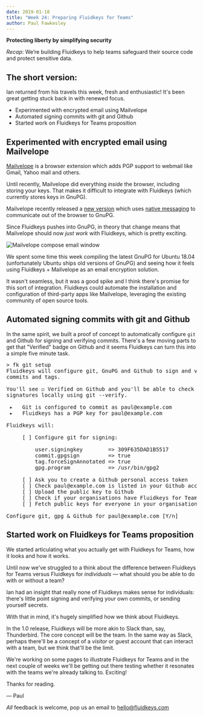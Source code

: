 ```yaml
---
date: 2019-01-18
title: "Week 24: Preparing Fluidkeys for Teams"
author: Paul Fawkesley
---
```

**Protecting liberty by simplifying security**

_Recap_: We’re building Fluidkeys to help teams safeguard their source code and protect sensitive data.

## The short version:

Ian returned from his travels this week, fresh and enthusiastic! It's been great getting stuck back in with renewed focus.

* Experimented with encrypted email using Mailvelope
* Automated signing commits with git and Github
* Started work on Fluidkeys for Teams proposition

## Experimented with encrypted email using Mailvelope

[Mailvelope](https://www.mailvelope.com/en) is a browser extension which adds PGP support to webmail like Gmail, Yahoo mail and others.

Until recently, Mailvelope did everything *inside* the browser, including storing your keys. That makes it difficult to integrate with Fluidkeys (which currently stores keys in GnuPG).

Mailvelope recently released a [new version](https://www.mailvelope.com/en/blog/mailvelope-3.0) which uses [native messaging](https://developer.mozilla.org/en-US/docs/Mozilla/Add-ons/WebExtensions/Native_messaging) to communicate out of the browser to GnuPG.

Since Fluidkeys pushes into GnuPG, in theory that change means that Mailvelope should now *just work* with Fluidkeys, which is pretty exciting.

![Mailvelope compose email window](/images/2019-01-18-mailvelope-fluidkeys-gnupg.png)

We spent some time this week compiling the latest GnuPG for Ubuntu 18.04 (unfortunately Ubuntu ships old versions of GnuPG) and seeing how it feels using Fluidkeys + Mailvelope as an email encryption solution.

It wasn't seamless, but it was a good spike and I think there's promise for this sort of integration. Fluidkeys could automate the installation and configuration of third-party apps like Mailvelope, leveraging the existing community of open source tools.

## Automated signing commits with git and Github

In the same spirit, we built a proof of concept to automatically configure `git` and Github for signing and verifying commits. There's a few moving parts to get that "Verified" badge on Github and it seems Fluidkeys can turn this into a simple five minute task.

<pre class="terminal">
<span class="prompt">></span> fk git setup
Fluidkeys will configure git, GnuPG and Github to sign and verify
commits and tags.

You'll see ☑ Verified on Github and you'll be able to check
signatures locally using <span class="information">git --verify</span>.

 ▸   Git is configured to commit as paul@example.com
 ▸   Fluidkeys has a PGP key for paul@example.com

Fluidkeys will:

     [ ] Configure git for signing:

         user.signingkey        => 309F635DAD1B5517
         commit.gpgsign         => true
         tag.forceSignAnnotated => true
         gpg.program            => /usr/bin/gpg2

     [ ] Ask you to create a Github personal access token
     [ ] Check paul@example.com is listed in your Github account
     [ ] Upload the public key to Github
     [ ] Check if your organisations have Fluidkeys for Teams
     [ ] Fetch public keys for everyone in your organisation

Configure git, gpg & Github for <span class="information">paul@example.com</span> [Y/n]
</pre>

## Started work on Fluidkeys for Teams proposition

We started articulating what you actually get with Fluidkeys for Teams, how it looks and how it works.

Until now we've struggled to a think about the difference between Fluidkeys for Teams versus Fluidkeys for *individuals* — what should you be able to do with or without a team?

Ian had an insight that really none of Fluidkeys makes sense for individuals: there's little point signing and verifying your own commits, or sending yourself secrets.

With that in mind, it's hugely simplified how we think about Fluidkeys.

In the 1.0 release, Fluidkeys will be more akin to Slack than, say, Thunderbird. The core concept will be the team. In the same way as Slack, perhaps there'll be a concept of a *visitor* or guest account that can interact with a team, but we think that'll be the limit.

We're working on some pages to illustrate Fluidkeys for Teams and in the next couple of weeks we'll be getting out there testing whether it resonates with the teams we're already talking to. Exciting!

Thanks for reading.

— Paul

*All* feedback is welcome, pop us an email to
[hello@fluidkeys.com](mailto:hello@fluidkeys.com)
